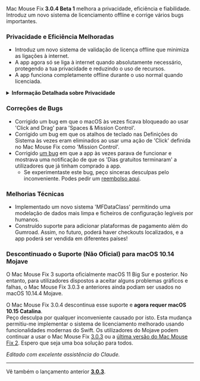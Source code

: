 Mac Mouse Fix **3.0.4 Beta 1** melhora a privacidade, eficiência e fiabilidade.\
Introduz um novo sistema de licenciamento offline e corrige vários bugs importantes.

### Privacidade e Eficiência Melhoradas

- Introduz um novo sistema de validação de licença offline que minimiza as ligações à internet.
- A app agora só se liga à internet quando absolutamente necessário, protegendo a tua privacidade e reduzindo o uso de recursos.
- A app funciona completamente offline durante o uso normal quando licenciada.

<details>
<summary><b>Informação Detalhada sobre Privacidade</b></summary>
As versões anteriores validavam as licenças online em cada início, potencialmente permitindo que registos de ligação fossem armazenados por servidores de terceiros (GitHub e Gumroad). O novo sistema elimina ligações desnecessárias – após a ativação inicial da licença, só se liga à internet se os dados locais da licença estiverem corrompidos.
<br><br>
Embora eu nunca tenha registado qualquer comportamento do utilizador pessoalmente, o sistema anterior teoricamente permitia que servidores de terceiros registassem endereços IP e tempos de ligação. O Gumroad também podia registar a tua chave de licença e potencialmente correlacioná-la com qualquer informação pessoal que tenham registado sobre ti quando compraste o Mac Mouse Fix.
<br><br>
Não considerei estas questões subtis de privacidade quando construí o sistema de licenciamento original, mas agora, o Mac Mouse Fix é tão privado e livre de internet quanto possível!
<br><br>
Vê também a <a href=https://gumroad.com/privacy>política de privacidade do Gumroad</a> e este meu <a href=https://github.com/noah-nuebling/mac-mouse-fix/issues/976#issuecomment-2140955801>comentário no GitHub</a>.

</details>

### Correções de Bugs

- Corrigido um bug em que o macOS às vezes ficava bloqueado ao usar 'Click and Drag' para 'Spaces & Mission Control'.
- Corrigido um bug em que os atalhos de teclado nas Definições do Sistema às vezes eram eliminados ao usar uma ação de 'Click' definida no Mac Mouse Fix como 'Mission Control'.
- Corrigido [um bug](https://github.com/noah-nuebling/mac-mouse-fix/issues?q=state%3Aopen%20label%3A%22%27Free%20days%20are%20over%27%20bug%22) em que a app às vezes parava de funcionar e mostrava uma notificação de que os 'Dias gratuitos terminaram' a utilizadores que já tinham comprado a app.
    - Se experimentaste este bug, peço sinceras desculpas pelo inconveniente. Podes pedir um [reembolso aqui](https://redirect.macmousefix.com/?message=&target=mmf-apply-for-refund).

### Melhorias Técnicas

- Implementado um novo sistema 'MFDataClass' permitindo uma modelação de dados mais limpa e ficheiros de configuração legíveis por humanos.
- Construído suporte para adicionar plataformas de pagamento além do Gumroad. Assim, no futuro, poderá haver checkouts localizados, e a app poderá ser vendida em diferentes países!

### Descontinuado o Suporte (Não Oficial) para macOS 10.14 Mojave

O Mac Mouse Fix 3 suporta oficialmente macOS 11 Big Sur e posterior. No entanto, para utilizadores dispostos a aceitar alguns problemas gráficos e falhas, o Mac Mouse Fix 3.0.3 e anteriores ainda podiam ser usados no macOS 10.14.4 Mojave.

O Mac Mouse Fix 3.0.4 descontinua esse suporte e **agora requer macOS 10.15 Catalina**.\
Peço desculpa por qualquer inconveniente causado por isto. Esta mudança permitiu-me implementar o sistema de licenciamento melhorado usando funcionalidades modernas do Swift. Os utilizadores do Mojave podem continuar a usar o Mac Mouse Fix [3.0.3](https://github.com/noah-nuebling/mac-mouse-fix/releases/tag/3.0.3) ou a [última versão do Mac Mouse Fix 2](https://redirect.macmousefix.com/?target=mmf2-latest). Espero que seja uma boa solução para todos.

*Editado com excelente assistência do Claude.*

---

Vê também o lançamento anterior [**3.0.3**](https://github.com/noah-nuebling/mac-mouse-fix/releases/tag/3.0.3).